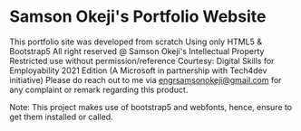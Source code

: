 # Samson Okeji's Portfolio Website
This portfolio site was developed from scratch Using only HTML5 & Bootstrap5
All right reserved @ Samson Okeji's Intellectual Property
Restricted use without permission/reference
Courtesy: Digital Skills for Employability 2021 Edition (A Microsoft in partnership with Tech4dev initiative)
Please do reach out to me via engrsamsonokeji@gmail.com for any complaint or remark regarding this product.

Note: This project makes use of bootstrap5 and webfonts, hence, ensure to get them installed or called.